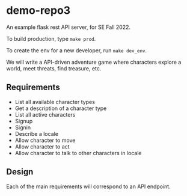 # demo-repo3

An example flask rest API server, for SE Fall 2022.

To build production, type `make prod`.

To create the env for a new developer, run `make dev_env`.

We will write a API-driven adventure game where characters explore a world,
meet threats, find treasure, etc.

## Requirements

- List all available character types
- Get a description of a character type
- List all active characters
- Signup
- Signin
- Describe a locale
- Allow character to move
- Allow character to act
- Allow character to talk to other characters in locale

## Design

Each of the main requirements will correspond to an API endpoint.
